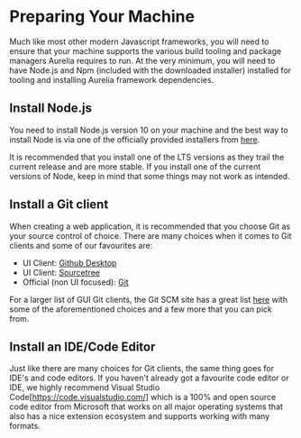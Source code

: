 # Preparing Your Machine

Much like most other modern Javascript frameworks, you will need to ensure that your machine supports the various build tooling and package managers Aurelia requires to run. At the very minimum, you will need to have Node.js and Npm (included with the downloaded installer) installed for tooling and installing Aurelia framework dependencies.

## Install Node.js

You need to install Node.js version 10 on your machine and the best way to install Node is via one of the officially provided installers from [here](https://nodejs.org/en/download/).

It is recommended that you install one of the LTS versions as they trail the current release and are more stable. If you install one of the current versions of Node, keep in mind that some things may not work as intended.

## Install a Git client

When creating a web application, it is recommended that you choose Git as your source control of choice. There are many choices when it comes to Git clients and some of our favourites are:

- UI Client: [Github Desktop](https://desktop.github.com/)
- UI Client: [Sourcetree](https://www.sourcetreeapp.com/)
- Official (non UI focused): [Git](https://git-scm.com/)

For a larger list of GUI Git clients, the Git SCM site has a great list [here](https://git-scm.com/downloads/guis) with some of the aforementioned choices and a few more that you can pick from.

## Install an IDE/Code Editor

Just like there are many choices for Git clients, the same thing goes for IDE's and code editors. If you haven't already got a favourite code editor or IDE, we highly recommend Visual Studio Code[https://code.visualstudio.com/] which is a 100% and open source code editor from Microsoft that works on all major operating systems that also has a nice extension ecosystem and supports working with many formats.